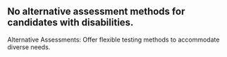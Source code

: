 ## No alternative assessment methods for candidates with disabilities.

Alternative Assessments: Offer flexible testing methods to accommodate diverse needs.